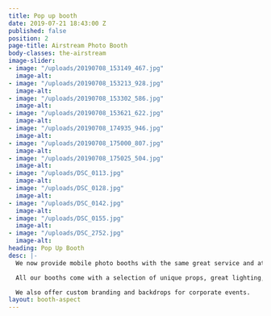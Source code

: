 ```yaml
---
title: Pop up booth
date: 2019-07-21 18:43:00 Z
published: false
position: 2
page-title: Airstream Photo Booth
body-classes: the-airstream
image-slider:
- image: "/uploads/20190708_153149_467.jpg"
  image-alt: 
- image: "/uploads/20190708_153213_928.jpg"
  image-alt: 
- image: "/uploads/20190708_153302_586.jpg"
  image-alt: 
- image: "/uploads/20190708_153621_622.jpg"
  image-alt: 
- image: "/uploads/20190708_174935_946.jpg"
  image-alt: 
- image: "/uploads/20190708_175000_807.jpg"
  image-alt: 
- image: "/uploads/20190708_175025_504.jpg"
  image-alt: 
- image: "/uploads/DSC_0113.jpg"
  image-alt: 
- image: "/uploads/DSC_0128.jpg"
  image-alt: 
- image: "/uploads/DSC_0142.jpg"
  image-alt: 
- image: "/uploads/DSC_0155.jpg"
  image-alt: 
- image: "/uploads/DSC_2752.jpg"
  image-alt: 
heading: Pop Up Booth
desc: |-
  We now provide mobile photo booths with the same great service and attention to detail as the airstream in a smaller package, perfect for smaller venues. Choose either our copper frame with elegant silk flowers or the love booth, a Las Vegas inspired lit up heart.

  All our booths come with a selection of unique props, great lighting, high speed printing and a host to guide your guests.

  We also offer custom branding and backdrops for corporate events.
layout: booth-aspect
---
```


